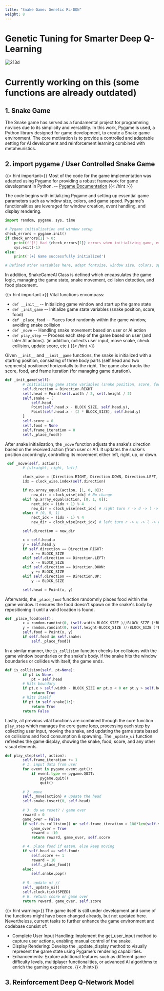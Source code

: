 ```yaml
---
title: "Snake Game: Genetic RL-DQN"
weight: 8
---
```


# Genetic Tuning for Smarter Deep Q-Learning

![213d](https://miro.medium.com/v2/resize:fit:2800/1*zRZ46MeFZMd5F52CHM6EYA.png)

# Currently working on this (some functions are already outdated)

## 1. Snake Game

The Snake game has served as a fundamental project for programming novices due to its simplicity and versatility. In this work, Pygame is used, a Python library designed for game development, to create a Snake game environment. The core motivation is to provide a controlled and adaptable setting for AI development and reinforcement learning combined with metaheuristics.

## 2. import pygame / User Controlled Snake Game 

{{< hint important>}}
Most of the code for the game implementation was adapted using Pygame for providing a robust framework for game development in Python. -- [Pygame Documentation](pygame.org/docs)
{{< /hint >}}

The code begins with initializing Pygame and setting up essential game parameters such as window size, colors, and game speed. Pygame's functionalities are leveraged for window creation, event handling, and display rendering.

```python
import random, pygame, sys, time

# Pygame initialization and window setup
check_errors = pygame.init()
if check_errors[1] > 0:
    print(f'[!] Had {check_errors[1]} errors when initializing game, exiting...')
    sys.exit(-1)
else:
    print('[+] Game successfully initialized')

# Defined other variables here, adapt fontsize, window size, colors, speed, block size, etc...
```

In addition, SnakeGameAI Class is defined which encapsulates the game logic, managing the game state, snake movement, collision detection, and food placement.

{{< hint important >}}
Vital functions encompass:

- ```def __init__``` -- Initializing game window and start up the game state
- ```def _init_game``` -- Initialize game state variables (snake position, score, food)
- ```def _place_food``` -- Places food randomly within the game window, avoiding snake collision
- ```def _move``` -- Handling snake movement based on user or AI action
- ```def play_step ```-- Process each step of the game based on user (and later AI actions). (in addition, collects user input, move snake, check collision, update score, etc.)
{{< /hint >}}

Given ```__init__``` and ```__init__game``` functions, the snake is initialized with a starting position, consisting of three body parts (self.head and two segments) positioned horizontally to the right. The game also tracks the score, food, and frame iteration (for managing game duration).

```python
def _init_game(self):
        # Initializing game state variables (snake position, score, food)
        self.direction = Direction.RIGHT
        self.head = Point(self.width / 2, self.height / 2)
        self.snake = [
            self.head,
            Point(self.head.x - BLOCK_SIZE, self.head.y),
            Point(self.head.x - (2 * BLOCK_SIZE), self.head.y)
        ]
        self.score = 0
        self.food = None
        self.frame_iteration = 0
        self._place_food()
```

After snake initialization, the ```_move``` function adjusts the snake's direction based on the received action (from user or AI). It updates the snake's position accordingly, controlling its movement either left, right, up, or down.

```python
 def _move(self, action):
        # [straight, right, left]

        clock_wise = [Direction.RIGHT, Direction.DOWN, Direction.LEFT, Direction.UP]
        idx = clock_wise.index(self.direction)

        if np.array_equal(action, [1, 0, 0]):
            new_dir = clock_wise[idx] # No change
        elif np.array_equal(action, [0, 1, 0]):
            next_idx = (idx + 1) % 4
            new_dir = clock_wise[next_idx] # right turn r -> d -> l -> u
        else: # [0, 0, 1]
            next_idx = (idx - 1) % 4
            new_dir = clock_wise[next_idx] # left turn r -> u -> l -> d

        self.direction = new_dir

        x = self.head.x
        y = self.head.y
        if self.direction == Direction.RIGHT:
            x += BLOCK_SIZE
        elif self.direction == Direction.LEFT:
            x -= BLOCK_SIZE
        elif self.direction == Direction.DOWN:
            y += BLOCK_SIZE
        elif self.direction == Direction.UP:
            y -= BLOCK_SIZE

        self.head = Point(x, y)
```

Afterwards, the `_place_food` function randomnly places food within the game window. It ensures the food doesn't spawn on the snake's body by repositioning it until a valid location is found.

```python
def _place_food(self):
        x = random.randint(0, (self.width-BLOCK_SIZE )//BLOCK_SIZE )*BLOCK_SIZE
        y = random.randint(0, (self.height-BLOCK_SIZE )//BLOCK_SIZE )*BLOCK_SIZE
        self.food = Point(x, y)
        if self.food in self.snake:
            self._place_food()
```

In a similar manner, the `is_collision` function checks for collisions with the game window boundaries or the snake's body. If the snake hits the window boundaries or collides with itself, the game ends.

```python
def is_collision(self, pt=None):
        if pt is None:
            pt = self.head
        # hits boundary
        if pt.x > self.width - BLOCK_SIZE or pt.x < 0 or pt.y > self.height - BLOCK_SIZE or pt.y < 0: 
            return True
        # hits itself
        if pt in self.snake[1:]: 
            return True
        return False
```


Lastly, all previous vital functions are combined through the core function ```play_step``` which manages the core game loop, processing each step by collecting user input, moving the snake, and updating the game state based on collisions and food consumption & spawning. The `_update_ui` function refreshes the game display, showing the snake, food, score, and any other visual elements.

```python
def play_step(self, action):
        self.frame_iteration += 1
        # 1. input data from user
        for event in pygame.event.get():
            if event.type == pygame.QUIT:
                pygame.quit()
                quit()
        
        # 2. move
        self._move(action) # update the head
        self.snake.insert(0, self.head)
        
        # 3. do we reset? / game over
        reward = 0
        game_over = False
        if self.is_collision() or self.frame_iteration > 100*len(self.snake):
            game_over = True
            reward = -10
            return reward, game_over, self.score

        # 4. place food if eaten, else keep moving
        if self.head == self.food:
            self.score += 1
            reward = 10
            self._place_food()
        else:
            self.snake.pop()
        
        # 5. update ui //
        self._update_ui()
        self.clock.tick(SPEED)
        # 6. return score or game over
        return reward, game_over, self.score
```

{{< hint warning>}}
The game itself is still under development and some of the functions might have been changed already, but not updated here. Nevertheless, current tasks to further enhance the game environment and codebase consist of:

- Complete User Input Handling: Implement the get_user_input method to capture user actions, enabling manual control of the snake.
- Display Rendering: Develop the _update_display method to visually represent the game state using Pygame's rendering capabilities.
- Enhancements: Explore additional features such as different game difficulty levels, multiplayer functionalities, or advanced AI algorithms to enrich the gaming experience.
{{< /hint>}}

## 3. Reinforcement Deep Q-Network Model